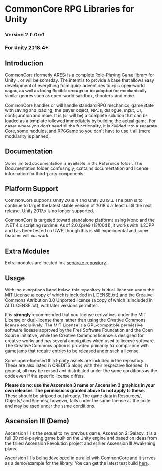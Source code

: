 # CommonCore RPG Libraries for Unity
### Version 2.0.0rc1
### For Unity 2018.4+

## Introduction

CommonCore (formerly ARES) is a complete Role-Playing Game library for Unity... or will be someday. The intent is to provide a base that allows easy development of everything from quick adventures to epic open-world sagas, as well as being flexible enough to be adapted for mechanically similar genres such as open-world sandbox, shooters, and more.

CommonCore handles or will handle standard RPG mechanics, game state with saving and loading, the player object, NPCs, dialogue, input, UI, configuration and more. It is (or will be) a complete solution that can be loaded as a template followed immediately by building the actual game. For cases where you don't need all the functionality, it is divided into a separate Core, some modules, and RPGGame so you don't have to use it all (more modularity is planned).

## Documentation

Some limited documentation is available in the Reference folder. The Documentation folder, confusingly, contains documentation and license information for third-party components.

## Platform Support

CommonCore supports Unity 2018.4 and Unity 2019.3. The plan is to continue to target the latest stable version of 2018.x at least until the next release. Unity 2017.x is no longer supported.

CommonCore is targeted toward standalone platforms using Mono and the .NET 4.x scripting runtime. As of 2.0.0pre9 (18f00d1), it works with IL2CPP and has been tested on UWP, though this is still experimental and some features will not work.

## Extra Modules

Extra modules are located in a [separate repository](https://github.com/XCVG/commoncore-modules).

## Usage

With the exceptions listed below, this repository is dual-licensed under the MIT License (a copy of which is included in LICENSE.txt) and the Creative Commons Attribution 3.0 Unported license (a copy of which is included in ALTLICENSE.txt), with later versions permitted.

It is **strongly** recommended that you license derivatives under the MIT License or dual-license them rather than using the Creative Commons license exclusively. The MIT License is a GPL-compatible permissive software license approved by the Free Software Foundation and the Open Source Initiative, while the Creative Commons license is designed for creative works and has several ambiguities when used to license software. The Creative Commons option is provided primarily for compliance with game jams that require entries to be released under such a license.

Some open-licensed third-party assets are included in the repository. These are also listed in CREDITS along with their respective licenses. In general, all may be reused and distributed under the same conditions as the code even if the specific license differs.

**Please do not use the Ascension 3 name or Ascension 3 graphics in your own releases. The permissions granted above to not apply to these.** These should be stripped out already. The game data in Resources/, Objects/ and Scenes/, however, falls under the same license as the code and may be used under the same conditions.

## Ascension III (Demo)

[Ascension III](https://www.xcvgsystems.com/ascension-iii-2/) is the sequel to my previous game, Ascension 2: Galaxy. It is a full 3D role-playing game built on the Unity engine and based on ideas from the failed Ascension Revolution project and earlier Ascension III Awakening plans. 

Ascension III is being developed in parallel with CommonCore and it serves as a demo/example for the library. You can get the latest test build [here](https://xcvg.itch.io/ascension-iii-revolution).

